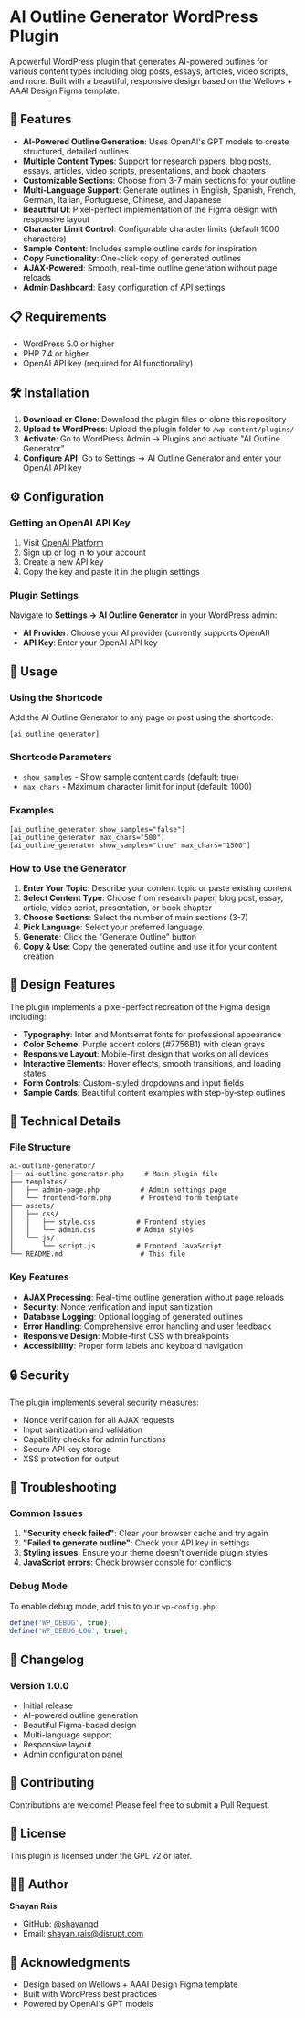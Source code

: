 # AI Outline Generator WordPress Plugin

A powerful WordPress plugin that generates AI-powered outlines for various content types including blog posts, essays, articles, video scripts, and more. Built with a beautiful, responsive design based on the Wellows + AAAI Design Figma template.

## 🚀 Features

- **AI-Powered Outline Generation**: Uses OpenAI's GPT models to create structured, detailed outlines
- **Multiple Content Types**: Support for research papers, blog posts, essays, articles, video scripts, presentations, and book chapters
- **Customizable Sections**: Choose from 3-7 main sections for your outline
- **Multi-Language Support**: Generate outlines in English, Spanish, French, German, Italian, Portuguese, Chinese, and Japanese
- **Beautiful UI**: Pixel-perfect implementation of the Figma design with responsive layout
- **Character Limit Control**: Configurable character limits (default 1000 characters)
- **Sample Content**: Includes sample outline cards for inspiration
- **Copy Functionality**: One-click copy of generated outlines
- **AJAX-Powered**: Smooth, real-time outline generation without page reloads
- **Admin Dashboard**: Easy configuration of API settings

## 📋 Requirements

- WordPress 5.0 or higher
- PHP 7.4 or higher
- OpenAI API key (required for AI functionality)

## 🛠 Installation

1. **Download or Clone**: Download the plugin files or clone this repository
2. **Upload to WordPress**: Upload the plugin folder to `/wp-content/plugins/`
3. **Activate**: Go to WordPress Admin → Plugins and activate "AI Outline Generator"
4. **Configure API**: Go to Settings → AI Outline Generator and enter your OpenAI API key

## ⚙️ Configuration

### Getting an OpenAI API Key

1. Visit [OpenAI Platform](https://platform.openai.com/api-keys)
2. Sign up or log in to your account
3. Create a new API key
4. Copy the key and paste it in the plugin settings

### Plugin Settings

Navigate to **Settings → AI Outline Generator** in your WordPress admin:

- **AI Provider**: Choose your AI provider (currently supports OpenAI)
- **API Key**: Enter your OpenAI API key

## 📖 Usage

### Using the Shortcode

Add the AI Outline Generator to any page or post using the shortcode:

```
[ai_outline_generator]
```

### Shortcode Parameters

- `show_samples` - Show sample content cards (default: true)
- `max_chars` - Maximum character limit for input (default: 1000)

### Examples

```
[ai_outline_generator show_samples="false"]
[ai_outline_generator max_chars="500"]
[ai_outline_generator show_samples="true" max_chars="1500"]
```

### How to Use the Generator

1. **Enter Your Topic**: Describe your content topic or paste existing content
2. **Select Content Type**: Choose from research paper, blog post, essay, article, video script, presentation, or book chapter
3. **Choose Sections**: Select the number of main sections (3-7)
4. **Pick Language**: Select your preferred language
5. **Generate**: Click the "Generate Outline" button
6. **Copy & Use**: Copy the generated outline and use it for your content creation

## 🎨 Design Features

The plugin implements a pixel-perfect recreation of the Figma design including:

- **Typography**: Inter and Montserrat fonts for professional appearance
- **Color Scheme**: Purple accent colors (#7756B1) with clean grays
- **Responsive Layout**: Mobile-first design that works on all devices
- **Interactive Elements**: Hover effects, smooth transitions, and loading states
- **Form Controls**: Custom-styled dropdowns and input fields
- **Sample Cards**: Beautiful content examples with step-by-step outlines

## 🔧 Technical Details

### File Structure

```
ai-outline-generator/
├── ai-outline-generator.php     # Main plugin file
├── templates/
│   ├── admin-page.php          # Admin settings page
│   └── frontend-form.php       # Frontend form template
├── assets/
│   ├── css/
│   │   ├── style.css          # Frontend styles
│   │   └── admin.css          # Admin styles
│   └── js/
│       └── script.js          # Frontend JavaScript
└── README.md                   # This file
```

### Key Features

- **AJAX Processing**: Real-time outline generation without page reloads
- **Security**: Nonce verification and input sanitization
- **Database Logging**: Optional logging of generated outlines
- **Error Handling**: Comprehensive error handling and user feedback
- **Responsive Design**: Mobile-first CSS with breakpoints
- **Accessibility**: Proper form labels and keyboard navigation

## 🔒 Security

The plugin implements several security measures:

- Nonce verification for all AJAX requests
- Input sanitization and validation
- Capability checks for admin functions
- Secure API key storage
- XSS protection for output

## 🐛 Troubleshooting

### Common Issues

1. **"Security check failed"**: Clear your browser cache and try again
2. **"Failed to generate outline"**: Check your API key in settings
3. **Styling issues**: Ensure your theme doesn't override plugin styles
4. **JavaScript errors**: Check browser console for conflicts

### Debug Mode

To enable debug mode, add this to your `wp-config.php`:

```php
define('WP_DEBUG', true);
define('WP_DEBUG_LOG', true);
```

## 📝 Changelog

### Version 1.0.0

- Initial release
- AI-powered outline generation
- Beautiful Figma-based design
- Multi-language support
- Responsive layout
- Admin configuration panel

## 🤝 Contributing

Contributions are welcome! Please feel free to submit a Pull Request.

## 📄 License

This plugin is licensed under the GPL v2 or later.

## 👨‍💻 Author

**Shayan Rais**

- GitHub: [@shayangd](https://github.com/shayangd)
- Email: shayan.rais@disrupt.com

## 🙏 Acknowledgments

- Design based on Wellows + AAAI Design Figma template
- Built with WordPress best practices
- Powered by OpenAI's GPT models
